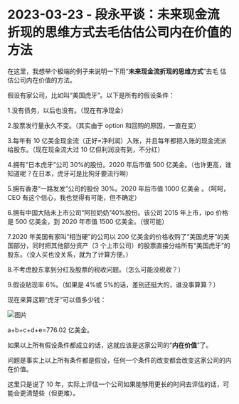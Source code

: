 # 2023-03-23 - 段永平谈：未来现金流折现的思维方式去毛估估公司内在价值的方法

在这里，我想举个极端的例子来说明一下用“**未来现金流折现的思维方式**”去毛
估估公司内在价值的方法。

假设有家公司，比如叫“美国虎牙”。以下是所有的假设条件：

1.没有债务，以后也没有。（现在有净现金）

2.股票发行量永久不变。（其实由于 option 和回购的原因，一直在变）

3.每年有 10 亿美金现金流（正好=净利润）入账，并且每年都把入账的现金流派给股东。（现在现金流大过 10 亿但利润没有到，不分红）

4.拥有“日本虎牙”公司 30%的股份。2020 年后市值 500 亿美金。（也许更高，谁知道呢？在日本，虎牙可是比狗牙要流行啊）

5.拥有香港“一路发发”公司的股份 30%。2020 年后市值 1000 亿美金 。（呵呵，CEO 有这个信心，我也觉得有可能，但不确定）

6.拥有中国大陆未上市公司“阿拉奶奶”40%股份。该公司 2015 年上市，ipo 价格是 500 亿美金，到 2020 年市值 1500 亿美金。（很可能）

7.2020 年美国有家叫“相当硬”的公司以 200 亿美金的价格收购了“美国虎牙”的美国部分，同时把其他部分资产（3 个上市公司）的股票直接分给所有“美国虎牙”的股东。（没人买也没关系，就为了计算方便。）

8.不考虑股东拿到分红及股票的税收问题。（怎么可能没税收？）

9.假设贴现率 6%。（如果是 4%或 5%的话，差别还挺大的，谁没事算算？）

现在来算这颗“虎牙”可以值多少钱：

![图片](https://mmbiz.qpic.cn/mmbiz_png/Kfk0At8sXnwPVNBzMGw7ELvibofDUzTkp6KSuhSWws6dibgIXx1ScUwldQjN247DHKPh5T5iaTdhVGdiaAKUDXaOiaA/640?wx_fmt=png&tp=webp&wxfrom=5&wx_lazy=1)

a+b+c+d+e=776.02 亿美金。

如果以上所有假设条件都成立的话，这就应该是这家公司的“**内在价值**”了。

问题是事实上以上所有条件都是假设，任何一个条件的改变都会改变这家公司的内在价值。

这里只是说了 10 年，实际上评估一个公司如果能够用更长的时间去评估的话，可能会更清楚些（但更难）。